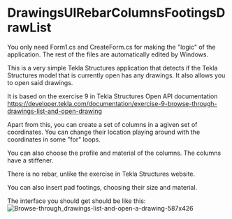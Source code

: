 # DrawingsUIRebarColumnsFootingsDrawList

You only need Form1.cs and CreateForm.cs for making the "logic" of the application. The rest of the files are automatically edited by Windows.

This is a very simple Tekla Structures application that detects if the Tekla Structures model that is currently open has any drawings. It also allows you to open said drawings.

It is based on the exercise 9 in Tekla Structures Open API documentation https://developer.tekla.com/documentation/exercise-9-browse-through-drawings-list-and-open-drawing

Apart from this, you can create a set of columns in a agiven set of coordinates. You can change their location playing around with the coordinates in some "for" loops.

You can also choose the profile and material of the columns. The columns have a stiffener.

There is no rebar, unlike the exercise in Tekla Structures website.

You can also insert pad footings, choosing their size and material.

The interface you should get should be like this:
![Browse-through_drawings-list-and-open-a-drawing-587x426](https://github.com/CoxOsbourne/DrawingsUIRebarColumnsFootingsDrawList/assets/52871020/5a5e3fb7-b0fe-4cf3-822c-70a55c08b9f6)
